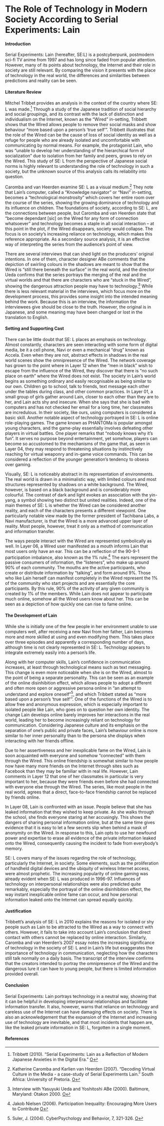 # The Role of Technology in Modern Society According to Serial Experiments: Lain

#### Introduction

Serial Experiments: Lain (hereafter, SE:L) is a postcyberpunk, postmodern sci-fi TV anime from 1997 and has long since faded from popular attention. However, many of its points about technology, the Internet and their role in society are still relevant. By comparing the vision it presents with the place of technology in the real world, the differences and similarities between predictions and reality can be seen.

#### Literature Review

Mitchel Tribbet provides an analysis in the context of the country where SE: L was made.[^1] Through a study of the Japanese tradition of social hierarchy and social groupings, and its contrast with the lack of distinction and individualism on the Internet, known as the “Wired” in-setting, Tribbett shows that the Wired allows people to remove their social masks and show behaviour “more based upon a person’s ‘true self’”. Tribbett illustrates that the role of the Wired can be the cause of loss of social identity as well as a refuge for people who are already isolated and uncomfortable with communicating by normal means. For example, the protagonist Lain, who was “unable to develop her understanding of the hierarchical form of socialization” due to isolation from her family and peers, grows to rely on the Wired. This study of SE: L from the perspective of Japanese social norms is highly relevant to understanding the role of technology in such a society, but the unknown source of this analysis calls its reliability into question.

Caromba and van Heerden examine SE: L as a visual medium.[^2] They note that Lain’s computer, called a “Knowledge navigator” or “Navi” in-setting, becomes a “technological monstrosity” which covers her entire room over the course of the series, showing the growing dominance of technology and its influence on children. The foundations of society, according to SE: L, are the connections between people, but Caromba and van Heerden state that “become dependant [sic] on the Wired for any form of connection whatsoever” and technology becomes a staple in all social interaction – at this point in the plot, if the Wired disappears, society would collapse. The focus is on society’s increasing reliance on technology, which makes this reference appropriate. As a secondary source analysis, it is an effective way of interpreting the series from the audience’s point of view.

There are several interviews that can shed light on the producers’ original intentions. In one of them, character designer ABe comments that the depiction of swirling colours in the shadows are meant to show that the Wired is “still there beneath the surface” in the real world, and the director Ueda confirms that the series portrays the merging of the real and the virtual worlds and that there are characters who are “stuck in the Wired”, showing the dangerous attraction people may have to technology.[^3] While there is less relevant material in the interviews, which focus more on the development process, this provides some insight into the intended meaning behind the work. Because this is an interview, the information the interviewees give should be close to the truth. However, the original is in Japanese, and some meaning may have been changed or lost in the translation to English.

#### Setting and Supporting Cast

There can be little doubt that SE: L places an emphasis on technology. Almost constantly, characters are seen interacting with some form of digital media, be it a cell phone, Navi or even a mechanical “drug” known as Accela. Even when they are not, abstract effects in shadows in the real world scenes show the omnipresence of the Wired. The network coverage has grown to the point where in Layer 12 when the “men in black” wish to escape from the influence of the Wired, they discover that there is “no such place on earth” where the Wired does not exist. The society in Lain’s world begins as something ordinary and easily recognisable as being similar to our own. Children go to school, talk to friends, text message each other under the tables during class, and other common practices. In Layer 01, a small group of girls gather around Lain, closer to each other than they are to her, and Lain acts shy and insecure. When she says that she is bad with computers and has not checked her email for a long time, her classmates are incredulous. In their society, like ours, using computers is considered a basic skill. Another notable aspect of technology portrayed in SE: L is online role-playing games. The game known as PHANTOMa is popular amongst young characters, and the game-play essentially involves defeating other players in virtual battles. One player remarks that “nobody knows why it’s fun”. It serves no purpose beyond entertainment, yet somehow, players can become so accustomed to the mechanisms of the game that, as seen in Layer 04, they may respond to threatening situations by instinctively reaching for virtual weaponry and in-game voice commands. This can be considered a reflection of the younger generation’s tendency to obsess over gaming.

Visually, SE: L is noticeably abstract in its representation of environments. The real world is drawn in a minimalistic way, with limited colours and most structures represented by shadows on a white background. The Wired, however, is based on a black background and is considerably more colourful. The contrast of dark and light evokes an association with the yin-yang, a symbol showing two distinct but united realities. Indeed, one of the main themes of SE: L is whether the Wired can be considered another reality, and each of the characters presents a different viewpoint. One particularly notable view made by the former president of Tachibana Labs, a Navi manufacturer, is that the Wired is a more advanced upper layer of reality. Most people, however, treat it only as a method of communication and information transfer.

The ways people interact with the Wired are represented symbolically as well. In Layer 06, a Wired user manifested as a mouth informs Lain that most users only have an ear. This can be a reflection of the 90-9-1 participation imbalance, also known as the 1% rule.[^4] The ears represent the passive consumers of information, the “listeners”, who make up around 90% of each community. The mouths are the active participants, who create or distribute information by “talking”, and form around 9%. Those who like Lain herself can manifest completely in the Wired represent the 1% of the community who start projects and are essentially the core participants. By this rule, 90% of the activity of any given community is created by 1% of the members. While Lain does not appear to participate much online, somehow all the Wired users know about her. This can be seen as a depiction of how quickly one can rise to fame online.

#### The Development of Lain

While she is initially one of the few people in her environment unable to use computers well, after receiving a new Navi from her father, Lain becomes more and more skilled at using and even modifying them. This takes place over three episodes and apparently a corresponding number of days, although time is not clearly represented in SE: L. Technology appears to integrate extremely easily into a person’s life.

Along with her computer skills, Lain’s confidence in communication increases, at least through technological means such as text messaging. This change is even more noticeable when she is on the Wired, almost to the point of being a separate personality. This can be seen as an example of the online disinhibition effect, which allows people to adopt a different and often more open or aggressive persona online in “an attempt to understand and explore oneself”[^5], and which Tribbett stated as “more based upon a person’s ‘true self’”. One of the functions of the Wired is to allow free and anonymous expression, which is especially important to isolated people like Lain, who goes on to question her own identity. The change Lain develops online barely improves her interactions in the real world, leading her to become increasingly reliant on technology for communication. Considering Japanese culture and its emphasis on the separation of one’s public and private faces, Lain’s behaviour online is more similar to her inner personality than to the persona she displays when interacting with her friends offline.

Due to her assertiveness and her inexplicable fame on the Wired, Lain is soon acquainted with everyone and somehow “connected” with them through the Wired. This online friendship is somewhat similar to how people now have many more friends on the Internet through sites such as Facebook than they may be familiar with in real life. However, Lain comments in Layer 12 that one of her classmates in particular is very important to her, because they were friends even before she had connected with everyone else through the Wired. The series, like most people in the real world, agrees that a direct, face-to-face friendship cannot be replaced by friends online.

In Layer 08, Lain is confronted with an issue. People believe that she has leaked information that they wished to keep private. As she walks through the school, she finds everyone staring at her accusingly. This shows the dangers of sharing personal information online, but at the same time gives evidence that it is easy to let a few secrets slip when behind a mask of anonymity on the Wired. In response to this, Lain opts to use her newfound power and expertise to erase all evidence of the private information leaked onto the Wired, consequently causing the incident to fade from everybody’s memory.

SE: L covers many of the issues regarding the role of technology, particularly the Internet, in society. Some elements, such as the proliferation of handheld digital devices and the ubiquity of wireless Internet access, were almost prophetic. The increasing popularity of online gaming was already evident when SE: L was produced in 1996-97. Influences of technology on interpersonal relationships were also predicted quite remarkably, especially the portrayal of the online disinhibition effect, the way instant inexplicable online fame can occur, and how personal information leaked onto the Internet can spread equally quickly.

#### Justification

Tribbett’s analysis of SE: L in 2010 explains the reasons for isolated or shy people such as Lain to be attracted to the Wired as a way to connect with others. However, it fails to take into account Lain’s conclusion that direct contact with others cannot be replaced by online interaction. Similarly, Caromba and van Heerden’s 2007 essay notes the increasing significance of technology in the society of SE: L and in Lain’s life but exaggerates the importance of technology in communication, neglecting how the characters still talk normally on a daily basis. The transcript of the interview confirms that the creators intended to portray the omnipresence of the Wired and the dangerous lure it can have to young people, but there is limited information provided overall.

#### Conclusion

Serial Experiments: Lain portrays technology in a neutral way, showing that it can be helpful in developing interpersonal relationships and facilitate information transfer. It also, however, warns that reliance on technology and careless use of the Internet can have damaging effects on society. There is also an acknowledgement that the expansion of the Internet and increasing use of technology are inevitable, and that most incidents that happen are, like the leaked private information in SE: L, forgotten in a single moment.

#### References

[^1]: Tribbett (2010). “Serial Experiments: Lain as a Reflection of Modern Japanese Anxieties in the Digital Era.” [O](https://lain.wiki/wiki/Serial_Experiments:_Lain_as_a_Reflection_of_Modern_Japanese_Anxieties_in_the_Digital_Era)
[^2]: Katherine Caromba and Karlien van Heerden (2007). “Decoding Virtual Culture in the Media - a case-study of Serial Experiments Lain.” South Africa: University of Pretoria. [O](decoding_virtual_culture.html)
[^3]: Interview with Yasuyuki Ueda and Yoshitoshi ABe (2000). Baltimore, Maryland: Otakon 2000. [O](http://www.cjas.org/~leng/o2klain.htm)
[^4]: Jakob Nielsen (2006). Participation Inequality: Encouraging More Users to Contribute [O](http://archive.is/IVhsw)
[^5]: Suler, J. (2004). CyberPsychology and Behavior, 7, 321-326. [O](http://users.rider.edu/~suler/psycyber/disinhibit.html)
